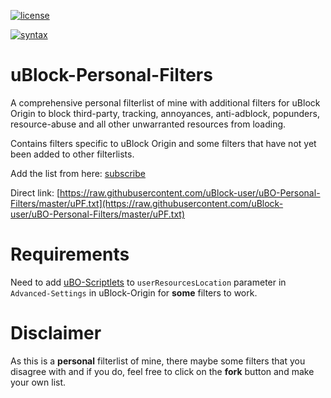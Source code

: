 [![license](https://upload.wikimedia.org/wikipedia/commons/0/0a/WTFPL_badge.svg)](https://raw.githubusercontent.com/uBlock-user/uBO-Personal-Filters/master/LICENSE)

[![syntax](https://img.shields.io/badge/syntax-uBlock%20Origin-%23c61300.svg)](https://github.com/gorhill/uBlock/wiki/Static-filter-syntax)

# uBlock-Personal-Filters

A comprehensive personal filterlist of mine with additional filters for uBlock Origin to block third-party, tracking, annoyances, anti-adblock, popunders, resource-abuse and all other unwarranted resources from loading.

Contains filters specific to uBlock Origin and some filters that have not yet been added to other filterlists.

Add the list from here: [subscribe](https://raw.githubusercontent.com/uBlock-user/uBO-Personal-Filters/master/uPF.txt&title=uBO-Personal-Filters)

Direct link: [https://raw.githubusercontent.com/uBlock-user/uBO-Personal-Filters/master/uPF.txt](https://raw.githubusercontent.com/uBlock-user/uBO-Personal-Filters/master/uPF.txt)

# Requirements 

Need to add [uBO-Scriptlets](https://raw.githubusercontent.com/uBlock-user/uBO-Scriptlets/master/scriptlets.js) to `userResourcesLocation` parameter in `Advanced-Settings` in uBlock-Origin for **some** filters to work.

# Disclaimer 

As this is a **personal** filterlist of mine, there maybe some filters that you disagree with and if you do, feel free to click on the **fork** button and make your own list.
